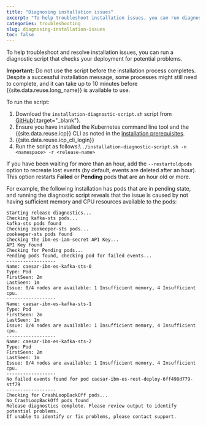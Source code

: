```yaml
---
title: "Diagnosing installation issues"
excerpt: "To help troubleshoot installation issues, you can run diagnostics scripts."
categories: troubleshooting
slug: diagnosing-installation-issues
toc: false
---
```


To help troubleshoot and resolve installation issues, you can run a diagnostic script that checks your deployment for potential problems.

**Important:** Do not use the script before the installation process completes. Despite a successful installation message, some processes might still need to complete, and it can take up to 10 minutes before {{site.data.reuse.long_name}} is available to use.

To run the script:

1. Download the `installation-diagnostic-script.sh` script from [GitHub](https://github.com/IBM/event-streams/tree/master/support){:target="_blank"}.
2. Ensure you have installed the Kubernetes command line tool and the {{site.data.reuse.icp}} CLI as noted in the [installation prerequisites](../../installing/prerequisites/).
3. {{site.data.reuse.icp_cli_login}}
4. Run the script as follows:\\
    `./installation-diagnostic-script.sh -n <namespace> -r <release-name>`

If you have been waiting for more than an hour, add the `--restartoldpods` option to recreate lost events (by default, events are deleted after an hour). This option restarts **Failed** or **Pending** pods that are an hour old or more.

For example, the following installation has pods that are in pending state, and running the diagnostic script reveals that the issue is caused by not having sufficient memory and CPU resources available to the pods:

```
Starting release diagnostics...
Checking kafka-sts pods...
kafka-sts pods found
Checking zookeeper-sts pods...
zookeeper-sts pods found
Checking the ibm-es-iam-secret API Key...
API Key found
Checking for Pending pods...
Pending pods found, checking pod for failed events...
------------------
Name: caesar-ibm-es-kafka-sts-0
Type: Pod
FirstSeen: 2m
LastSeen: 1m
Issue: 0/4 nodes are available: 1 Insufficient memory, 4 Insufficient cpu.
------------------
Name: caesar-ibm-es-kafka-sts-1
Type: Pod
FirstSeen: 2m
LastSeen: 1m
Issue: 0/4 nodes are available: 1 Insufficient memory, 4 Insufficient cpu.
------------------
Name: caesar-ibm-es-kafka-sts-2
Type: Pod
FirstSeen: 2m
LastSeen: 1m
Issue: 0/4 nodes are available: 1 Insufficient memory, 4 Insufficient cpu.
------------------
No failed events found for pod caesar-ibm-es-rest-deploy-6ff498d779-stf79
------------------
Checking for CrashLoopBackOff pods...
No CrashLoopBackOff pods found
Release diagnostics complete. Please review output to identify potential problems.
If unable to identify or fix problems, please contact support.
```
